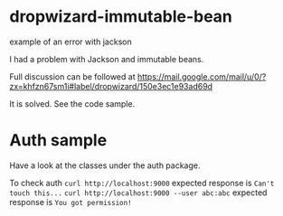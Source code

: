 # dropwizard-immutable-bean
example of an error with jackson

I had a problem with Jackson and immutable beans.

Full discussion can be followed at https://mail.google.com/mail/u/0/?zx=khfzn67sm1i#label/dropwizard/150e3ec1e93ad69d

It is solved. See the code sample.


# Auth sample

Have a look at the classes under the auth package.

To check auth
`curl http://localhost:9000` expected response is `Can't touch this...`
`curl http://localhost:9000 --user abc:abc` expected response is `You got permission!`
